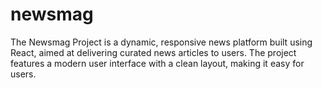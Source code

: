 # newsmag
The Newsmag Project is a dynamic, responsive news platform built using React, aimed at delivering curated news articles to users. The project features a modern user interface with a clean layout, making it easy for users.
